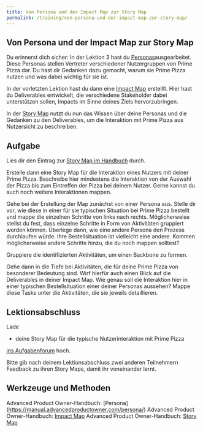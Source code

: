 ```yaml
---
title: Von Persona und der Impact Map zur Story Map
permalink: /training/von-persona-und-der-impact-map-zur-story-map/
---
```


## Von Persona und der Impact Map zur Story Map

Du erinnerst dich sicher: In der Lektion 3 hast du [Personas](https://manual.advancedproductowner.com/persona/)ausgearbeitet. 
Diese Personas stellen Vertreter verschiedener Nutzergruppen von Prime Pizza dar. 
Du hast dir Gedanken dazu gemacht, warum sie Prime Pizza nutzen und was dabei wichtig für sie ist.

In der vorletzten Lektion hast du dann eine [Impact Map](https://manual.advancedproductowner.com/impact-map/) erstelllt. 
Hier hast du Deliverables entwickelt, die verschiedene Stakeholder dabei unterstützen sollen, Impacts im Sinne deines Ziels hervorzubringen.

In der [Story Map](https://manual.advancedproductowner.com/story-map/) nutzt du nun das Wissen über deine Personas und die Gedanken zu den Deliverables, um die Interaktion mit Prime Pizza aus Nutzersicht zu beschreiben.

## Aufgabe
Lies dir den Eintrag zur [Story Map im Handbuch](https://manual.advancedproductowner.com/story-map/) durch.

Erstelle dann eine Story Map für die Interaktion eines Nutzers mit deiner Prime Pizza. 
Beschreibe hier mindestens die Interaktion von der Auswahl der Pizza bis zum Eintreffen der Pizza bei deinem Nutzer. 
Gerne kannst du auch noch weitere Interaktionen mappen.

Gehe bei der Erstellung der Map zunächst von einer Persona aus. 
Stelle dir vor, wie diese in einer für sie typischen Situation bei Prime Pizza bestellt und mappe die einzelnen Schritte von links nach rechts.
Möglicherweise stellst du fest, dass einzelne Schritte in Form von Aktivitäten gruppiert werden können.
Überlege dann, wie eine andere Persona den Prozess durchlaufen würde. 
Ihre Bestellsituation ist vielleicht eine andere. 
Kommen möglicherweise andere Schritte hinzu, die du noch mappen solltest?

Gruppiere die identifizierten Aktivitäten, um einen Backbone zu formen.

Gehe dann in die Tiefe bei Aktivitäten, die für deine Prime Pizza von besonderer Bedeutung sind. 
Wirf hierfür auch einen Blick auf die Deliverables in deiner Impact Map. 
Wie genau soll die Interaktion hier in einer typischen Bestellsituation einer deiner Personas aussehen? 
Mappe diese Tasks unter die Aktivitäten, die sie jeweils detaillieren.

## Lektionsabschluss
Lade

* deine Story Map für die typische Nutzerinteraktion mit Prime Pizza 

[ins Aufgabenforum](https://www.oncampus.de/blocks/oc_mooc_nav/forum_view.php?showall=false&id=50001) hoch.

Bitte gib nach deinem Lektionsabschluss zwei anderen Teilnehmern Feedback zu ihren Story Maps, damit ihr voneinander lernt.

## Werkzeuge und Methoden

Advanced Product Owner-Handbuch: [Persona] (https://manual.advancedproductowner.com/persona/)
Advanced Product Owner-Handbuch: [Impact Map](https://manual.advancedproductowner.com/impact-map/)
Advanced Product Owner-Handbuch: [Story Map](https://manual.advancedproductowner.com/story-map/)
